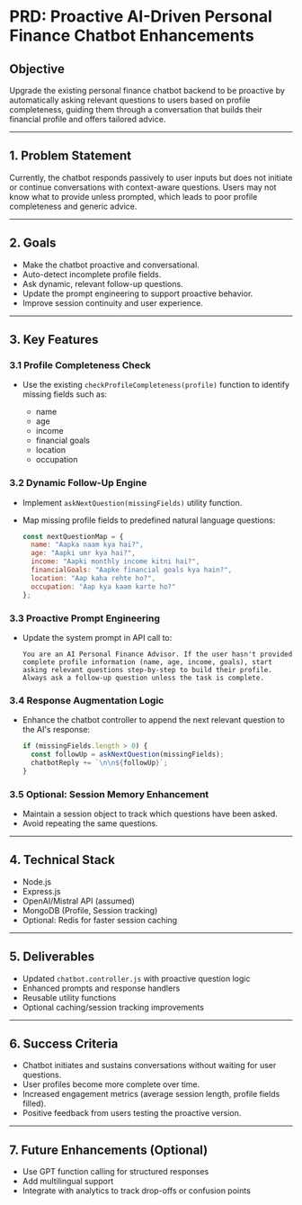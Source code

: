 # PRD: Proactive AI-Driven Personal Finance Chatbot Enhancements

## Objective

Upgrade the existing personal finance chatbot backend to be proactive by automatically asking relevant questions to users based on profile completeness, guiding them through a conversation that builds their financial profile and offers tailored advice.

---

## 1. Problem Statement

Currently, the chatbot responds passively to user inputs but does not initiate or continue conversations with context-aware questions. Users may not know what to provide unless prompted, which leads to poor profile completeness and generic advice.

---

## 2. Goals

* Make the chatbot proactive and conversational.
* Auto-detect incomplete profile fields.
* Ask dynamic, relevant follow-up questions.
* Update the prompt engineering to support proactive behavior.
* Improve session continuity and user experience.

---

## 3. Key Features

### 3.1 Profile Completeness Check

* Use the existing `checkProfileCompleteness(profile)` function to identify missing fields such as:

  * name
  * age
  * income
  * financial goals
  * location
  * occupation

### 3.2 Dynamic Follow-Up Engine

* Implement `askNextQuestion(missingFields)` utility function.
* Map missing profile fields to predefined natural language questions:

  ```js
  const nextQuestionMap = {
    name: "Aapka naam kya hai?",
    age: "Aapki umr kya hai?",
    income: "Aapki monthly income kitni hai?",
    financialGoals: "Aapke financial goals kya hain?",
    location: "Aap kaha rehte ho?",
    occupation: "Aap kya kaam karte ho?"
  };
  ```

### 3.3 Proactive Prompt Engineering

* Update the system prompt in API call to:

  ```
  You are an AI Personal Finance Advisor. If the user hasn't provided complete profile information (name, age, income, goals), start asking relevant questions step-by-step to build their profile. Always ask a follow-up question unless the task is complete.
  ```

### 3.4 Response Augmentation Logic

* Enhance the chatbot controller to append the next relevant question to the AI's response:

  ```js
  if (missingFields.length > 0) {
    const followUp = askNextQuestion(missingFields);
    chatbotReply += `\n\n${followUp}`;
  }
  ```

### 3.5 Optional: Session Memory Enhancement

* Maintain a session object to track which questions have been asked.
* Avoid repeating the same questions.

---

## 4. Technical Stack

* Node.js
* Express.js
* OpenAI/Mistral API (assumed)
* MongoDB (Profile, Session tracking)
* Optional: Redis for faster session caching

---

## 5. Deliverables

* Updated `chatbot.controller.js` with proactive question logic
* Enhanced prompts and response handlers
* Reusable utility functions
* Optional caching/session tracking improvements

---

## 6. Success Criteria

* Chatbot initiates and sustains conversations without waiting for user questions.
* User profiles become more complete over time.
* Increased engagement metrics (average session length, profile fields filled).
* Positive feedback from users testing the proactive version.

---

## 7. Future Enhancements (Optional)

* Use GPT function calling for structured responses
* Add multilingual support
* Integrate with analytics to track drop-offs or confusion points
